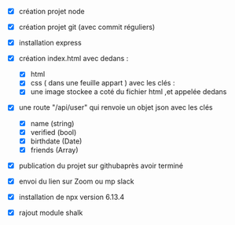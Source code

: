 - [X] création projet node

- [X] création projet git (avec commit réguliers) 

- [X] installation express 

- [X] création index.html avec dedans :   
  	- [X] html    
  	- [X] css ( dans une feuille appart ) avec les clés :
  	- [X] une image stockee a coté du fichier html ,et appelée dedans

- [X] une route "/api/user" qui renvoie un objet json avec les clés
	- [X] name (string)
   	- [X] verified (bool)
    - [X] birthdate (Date)
    - [X] friends (Array)

- [X] publication du projet sur githubaprès avoir terminé

- [X] envoi du lien sur Zoom ou mp slack

- [x] installation de npx version 6.13.4
- [x] rajout module shalk